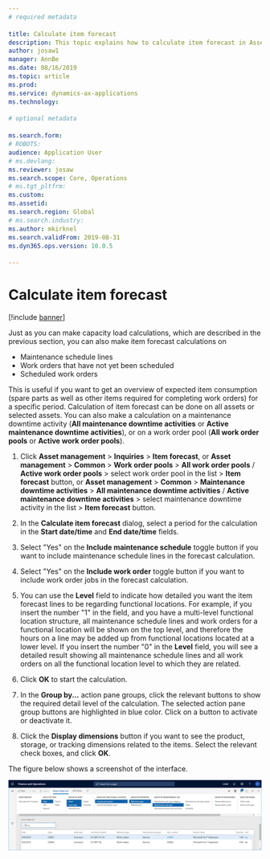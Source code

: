 ```yaml
---
# required metadata

title: Calculate item forecast
description: This topic explains how to calculate item forecast in Asset Management.
author: josaw1
manager: AnnBe
ms.date: 08/16/2019
ms.topic: article
ms.prod: 
ms.service: dynamics-ax-applications
ms.technology: 

# optional metadata

ms.search.form: 
# ROBOTS: 
audience: Application User
# ms.devlang: 
ms.reviewer: josaw
ms.search.scope: Core, Operations
# ms.tgt_pltfrm: 
ms.custom: 
ms.assetid: 
ms.search.region: Global
# ms.search.industry: 
ms.author: mkirknel
ms.search.validFrom: 2019-08-31
ms.dyn365.ops.version: 10.0.5

---
```


# Calculate item forecast

[!include [banner](../../includes/banner.md)]

 

Just as you can make capacity load calculations, which are described in the previous section, you can also make item forecast calculations on

- Maintenance schedule lines  
- Work orders that have not yet been scheduled  
- Scheduled work orders

This is useful if you want to get an overview of expected item consumption (spare parts as well as other items required for completing work orders) for a specific period. Calculation of item forecast can be done on all assets or selected assets. You can also make a calculation on a maintenance downtime activity (**All maintenance downtime activities** or **Active maintenance downtime activities**), or on a work order pool (**All work order pools** or **Active work order pools**).

1. Click **Asset management** > **Inquiries** > **Item forecast**, or **Asset management** > **Common** > **Work order pools** > **All work order pools** / **Active work order pools** > select work order pool in the list > **Item forecast** button, or **Asset management** > **Common** > **Maintenance downtime activities** > **All maintenance downtime activities** / **Active maintenance downtime activities** > select maintenance downtime activity in the list > **Item forecast** button.

2. In the **Calculate item forecast** dialog, select a period for the calculation in the **Start date/time** and **End date/time** fields.

3. Select "Yes" on the **Include maintenance schedule** toggle button if you want to include maintenance schedule lines in the forecast calculation.

4. Select "Yes" on the **Include work order** toggle button if you want to include work order jobs in the forecast calculation.

5. You can use the **Level** field to indicate how detailed you want the item forecast lines to be regarding functional locations. For example, if you insert the number "1" in the field, and you have a multi-level functional location structure, all maintenance schedule lines and work orders for a functional location will be shown on the top level, and therefore the hours on a line may be added up from functional locations located at a lower level. If you insert the number "0" in the **Level** field, you will see a detailed result showing all maintenance schedule lines and all work orders on all the functional location level to which they are related.

6. Click **OK** to start the calculation.

7. In the **Group by...** action pane groups, click the relevant buttons to show the required detail level of the calculation. The selected action pane group buttons are highlighted in blue color. Click on a button to activate or deactivate it.

8. Click the **Display dimensions** button if you want to see the product, storage, or tracking dimensions related to the items. Select the relevant check boxes, and click **OK**.

The figure below shows a screenshot of the interface.

![Figure 1](media/02-capacity-planning.png)
